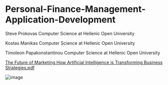 # Personal-Finance-Management-Application-Development
Steve Prokovas Computer Science at Hellenic Open University

Kostas Manikas Computer Science at Hellenic Open University 

Timoleon Papakonstantinou Computer Science at Hellenic Open University 

[The Future of Marketing How Artificial Intelligence is Transforming Business Strategies.pdf](https://github.com/user-attachments/files/16200350/The.Future.of.Marketing.How.Artificial.Intelligence.is.Transforming.Business.Strategies.pdf)


![image](https://github.com/SteveProkovas/Personal-Finance-Management-Application-Development/assets/111713110/2eb06252-c547-4f73-9e30-1696960a26ae)
